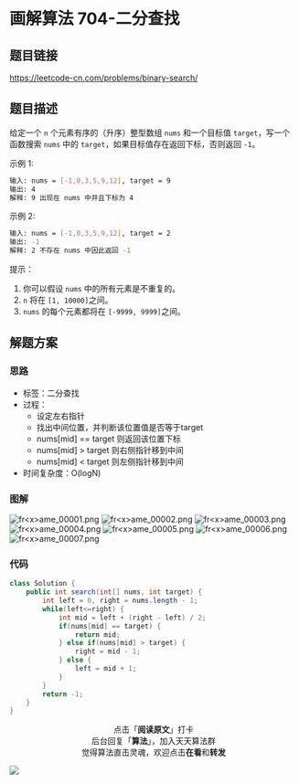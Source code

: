 # 画解算法 704-二分查找

## 题目链接

https://leetcode-cn.com/problems/binary-search/

## 题目描述

给定一个 `n` 个元素有序的（升序）整型数组 `nums` 和一个目标值 `target`，写一个函数搜索 `nums` 中的 `target`，如果目标值存在返回下标，否则返回 `-1`。

示例 1:

```bash
输入: nums = [-1,0,3,5,9,12], target = 9
输出: 4
解释: 9 出现在 nums 中并且下标为 4
```

示例 2:

```bash
输入: nums = [-1,0,3,5,9,12], target = 2
输出: -1
解释: 2 不存在 nums 中因此返回 -1
```

提示：

1. 你可以假设 `nums` 中的所有元素是不重复的。
2. `n` 将在 `[1, 10000]`之间。
3. `nums` 的每个元素都将在 `[-9999, 9999]`之间。

## 解题方案

### 思路

- 标签：二分查找
- 过程：
  - 设定左右指针
  - 找出中间位置，并判断该位置值是否等于target
  - nums[mid] == target 则返回该位置下标
  - nums[mid] > target 则右侧指针移到中间
  - nums[mid] < target 则左侧指针移到中间
- 时间复杂度：O(logN)

### 图解

![fr&lt;x&gt;ame_00001.png](https://i.loli.net/2019/05/26/5ce9f1f150ddc71624.png)
![fr&lt;x&gt;ame_00002.png](https://i.loli.net/2019/05/26/5ce9f1f14c49964826.png)
![fr&lt;x&gt;ame_00003.png](https://i.loli.net/2019/05/26/5ce9f1f14b97412993.png)
![fr&lt;x&gt;ame_00004.png](https://i.loli.net/2019/05/26/5ce9f1f14f39630408.png)
![fr&lt;x&gt;ame_00005.png](https://i.loli.net/2019/05/26/5ce9f1f14868585029.png)
![fr&lt;x&gt;ame_00006.png](https://i.loli.net/2019/05/26/5ce9f1f191c2541256.png)
![fr&lt;x&gt;ame_00007.png](https://i.loli.net/2019/05/26/5ce9f1f3377ed39185.png)


### 代码

```java
class Solution {
    public int search(int[] nums, int target) {
        int left = 0, right = nums.length - 1;
        while(left<=right) {
            int mid = left + (right - left) / 2;
            if(nums[mid] == target) {
                return mid;
            } else if(nums[mid] > target) {
                right = mid - 1;
            } else {
                left = mid + 1;
            }
        }
        return -1;
    }
}
```

<span style="display:block;text-align:center;">点击「<strong>阅读原文</strong>」打卡<span>
<span style="display:block;text-align:center;">后台回复「<strong>算法</strong>」，加入天天算法群<span>
<span style="display:block;text-align:center;">觉得算法直击灵魂，欢迎点击<strong>在看</strong>和<strong>转发</strong><span>

![](https://i.loli.net/2019/05/20/5ce23b33cc01d73486.gif)